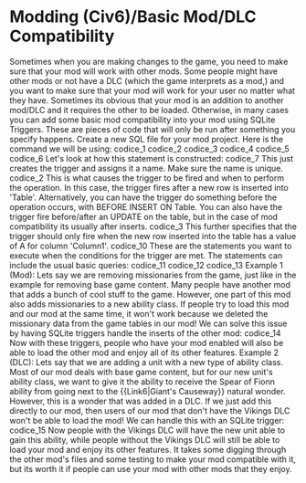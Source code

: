 # Modding (Civ6)/Basic Mod/DLC Compatibility

Sometimes when you are making changes to the game, you need to make sure that your mod will work with other mods. Some people might have other mods or not have a DLC (which the game interprets as a mod,) and you want to make sure that your mod will work for your user no matter what they have.
Sometimes its obvious that your mod is an addition to another mod/DLC and it requires the other to be loaded. Otherwise, in many cases you can add some basic mod compatibility into your mod using SQLite Triggers. These are pieces of code that will only be run after something you specify happens. Create a new SQL file for your mod project. Here is the command we will be using:
codice_1
codice_2
codice_3
codice_4
codice_5
codice_6
Let's look at how this statement is constructed:
codice_7 This just creates the trigger and assigns it a name. Make sure the name is unique.
codice_2 This is what causes the trigger to be fired and when to perform the operation. In this case, the trigger fires after a new row is inserted into 'Table'. Alternatively, you can have the trigger do something before the operation occurs, with BEFORE INSERT ON Table. You can also have the trigger fire before/after an UPDATE on the table, but in the case of mod compatibility its usually after inserts.
codice_3 This further specifies that the trigger should only fire when the new row inserted into the table has a value of A for column 'Column1'.
codice_10 These are the statements you want to execute when the conditions for the trigger are met. The statements can include the usual basic queries:
codice_11
codice_12
codice_13
Example 1 (Mod): Lets say we are removing missionaries from the game, just like in the example for removing base game content. Many people have another mod that adds a bunch of cool stuff to the game. However, one part of this mod also adds missionaries to a new ability class. If people try to load this mod and our mod at the same time, it won't work because we deleted the missionary data from the game tables in our mod! We can solve this issue by having SQLite triggers handle the inserts of the other mod:
codice_14
Now with these triggers, people who have your mod enabled will also be able to load the other mod and enjoy all of its other features.
Example 2 (DLC): Lets say that we are adding a unit with a new type of ability class. Most of our mod deals with base game content, but for our new unit's ability class, we want to give it the ability to receive the Spear of Fionn ability from going next to the {{Link6|Giant's Causeway}} natural wonder. However, this is a wonder that was added in a DLC. If we just add this directly to our mod, then users of our mod that don't have the Vikings DLC won't be able to load the mod! We can handle this with an SQLite trigger:
codice_15
Now people with the Vikings DLC will have the new unit able to gain this ability, while people without the Vikings DLC will still be able to load your mod and enjoy its other features.
It takes some digging through the other mod's files and some testing to make your mod compatible with it, but its worth it if people can use your mod with other mods that they enjoy.